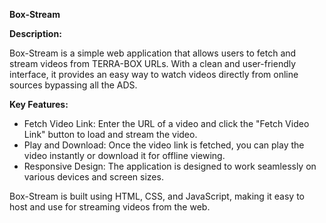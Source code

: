 **Box-Stream**

**Description:**

Box-Stream is a simple web application that allows users to fetch and stream videos from TERRA-BOX URLs. With a clean and user-friendly interface, it provides an easy way to watch videos directly from online sources bypassing all the ADS.

**Key Features:**

- Fetch Video Link: Enter the URL of a video and click the "Fetch Video Link" button to load and stream the video.
- Play and Download: Once the video link is fetched, you can play the video instantly or download it for offline viewing.
- Responsive Design: The application is designed to work seamlessly on various devices and screen sizes.

Box-Stream is built using HTML, CSS, and JavaScript, making it easy to host and use for streaming videos from the web.
